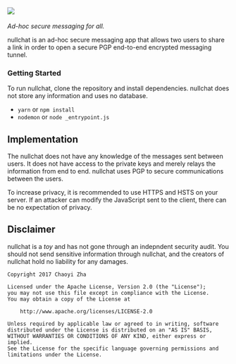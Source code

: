 ![](http://i.imgur.com/u064S5b.png)
--------------------
_Ad-hoc secure messaging for all._

nullchat is an ad-hoc secure messaging app that allows two users to share a link in order to open a secure 
PGP end-to-end encrypted messaging tunnel.

### Getting Started
To run nullchat, clone the repository and install dependencies. nullchat does not store any information and
uses no database.
 - `yarn` or `npm install`
 - `nodemon` or `node _entrypoint.js`

## Implementation
The nullchat does not have any knowledge of the messages sent between users. It does not have access to the private
keys and merely relays the information from end to end. nullchat uses PGP to secure communications between the users.

To increase privacy, it is recommended to use HTTPS and HSTS on your server. If an attacker can modify the JavaScript sent to the client, there can be no expectation of privacy.

## Disclaimer
nullchat is a *toy* and has not gone through an indepndent security audit. You should not send sensitive information through nullchat, and the creators of nullchat hold no liability for any damages. 

```
Copyright 2017 Chaoyi Zha

Licensed under the Apache License, Version 2.0 (the "License");
you may not use this file except in compliance with the License.
You may obtain a copy of the License at

    http://www.apache.org/licenses/LICENSE-2.0

Unless required by applicable law or agreed to in writing, software
distributed under the License is distributed on an "AS IS" BASIS,
WITHOUT WARRANTIES OR CONDITIONS OF ANY KIND, either express or implied.
See the License for the specific language governing permissions and
limitations under the License.
```
